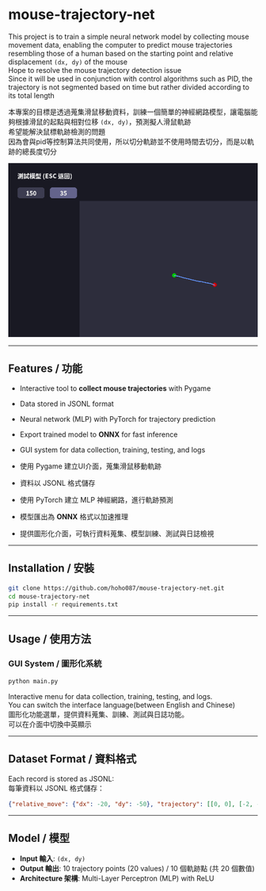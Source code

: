 # mouse-trajectory-net

This project is to train a simple neural network model by collecting mouse movement data, enabling the computer to predict mouse trajectories resembling those of a human based on the starting point and relative displacement `(dx, dy)` of the mouse    
Hope to resolve the mouse trajectory detection issue  
Since it will be used in conjunction with control algorithms such as PID, the trajectory is not segmented based on time but rather divided according to its total length  

本專案的目標是透過蒐集滑鼠移動資料，訓練一個簡單的神經網路模型，讓電腦能夠根據滑鼠的起點與相對位移 `(dx, dy)`，預測擬人滑鼠軌跡  
希望能解決鼠標軌跡檢測的問題  
因為會與pid等控制算法共同使用，所以切分軌跡並不使用時間去切分，而是以軌跡的總長度切分  

![image](https://github.com/hoho087/mouse-trajectory-net/blob/main/image.png)

---

## Features / 功能
- Interactive tool to **collect mouse trajectories** with Pygame  
- Data stored in JSONL format  
- Neural network (MLP) with PyTorch for trajectory prediction  
- Export trained model to **ONNX** for fast inference  
- GUI system for data collection, training, testing, and logs  

- 使用 Pygame 建立UI介面，蒐集滑鼠移動軌跡  
- 資料以 JSONL 格式儲存  
- 使用 PyTorch 建立 MLP 神經網路，進行軌跡預測  
- 模型匯出為 **ONNX** 格式以加速推理  
- 提供圖形化介面，可執行資料蒐集、模型訓練、測試與日誌檢視  

---

## Installation / 安裝
```bash
git clone https://github.com/hoho087/mouse-trajectory-net.git
cd mouse-trajectory-net
pip install -r requirements.txt
```

---

## Usage / 使用方法

### GUI System / 圖形化系統
```bash
python main.py
```
Interactive menu for data collection, training, testing, and logs.  
You can switch the interface language(between English and Chinese)  
圖形化功能選單，提供資料蒐集、訓練、測試與日誌功能。  
可以在介面中切換中英顯示  

---

## Dataset Format / 資料格式
Each record is stored as JSONL:  
每筆資料以 JSONL 格式儲存：  

```json
{"relative_move": {"dx": -20, "dy": -50}, "trajectory": [[0, 0], [-2, -4]...
```

---

## Model / 模型
- **Input 輸入**: `(dx, dy)`  
- **Output 輸出**: 10 trajectory points (20 values) / 10 個軌跡點 (共 20 個數值)  
- **Architecture 架構**: Multi-Layer Perceptron (MLP) with ReLU  
